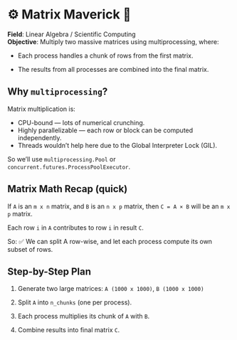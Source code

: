 # ⚙️ Matrix Maverick 🧠

**Field**: Linear Algebra / Scientific Computing\
**Objective**:
Multiply two massive matrices using multiprocessing, where:
- Each process handles a chunk of rows from the first matrix.

- The results from all processes are combined into the final matrix.

Why `multiprocessing`?
---
Matrix multiplication is:
- CPU-bound — lots of numerical crunching.
- Highly parallelizable — each row or block can be computed independently.
- Threads wouldn’t help here due to the Global Interpreter Lock (GIL).

So we’ll use `multiprocessing.Pool` or `concurrent.futures.ProcessPoolExecutor`.

Matrix Math Recap (quick)
---
If `A` is an `m x n` matrix, and `B` is an `n x p` matrix,
then `C = A × B` will be an `m x p` matrix.

Each row `i` in `A` contributes to row `i` in result `C`.

So:
✅ We can split A row-wise, and let each process compute its own subset of rows.

Step-by-Step Plan
---
1. Generate two large matrices: `A (1000 x 1000)`, `B (1000 x 1000)`

2. Split `A` into `n_chunks` (one per process).

3. Each process multiplies its chunk of `A` with `B`.

4. Combine results into final matrix `C`.